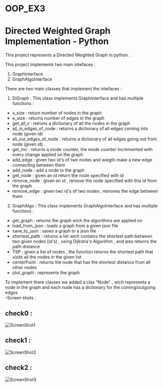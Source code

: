 # OOP_EX3
# Directed Weighted Graph Implementation - Python

This project represents a Directed Weighted Graph in python .

This project implements two main intefaces :<br />
 1) GraphInterface <br />
 2) GraphAlgoInterface <br />
 
There are two main classes that implement the intefaces :<br />
1) DiGraph : This class implements GraphInterface and has multiple functions :<br />
 - v_size : return number of nodes in the graph<br />
 - e_size : returns number of edges in the graph <br />
 - get_all_v : retruns a dictionary of all the nodes in the graph <br />
 - all_in_edges_of_node : returns a dictionary of all edges coming into node (given id)<br />
 - all_out_edges_of_node : returns a dictionary of all edges going out from node (given id)<br />
 - get_mc : returns a mode counter, the mode counter incremented with every change applied on the graph<br />
 - add_edge : given two id's of  two nodes and wiegth make a new edge connecting between them<br />
 - add_node : add a node to the graph<br />
 - get_node : given an id return the node specified with id<br />
 - remove_node : given an id , remove the node specified with this id from the graph<br />
 - remove_edge : given two id's of two nodes , removes the edge between them <br />  
2) GraphAlgo : This class implements GraphAlgoInterface and has multiple functions :<br />
 - get_graph : returns the graph wich the algorithms are applied on<br />
 - load_from_json : loads a graph from a given json file <br />
 - save_to_json : saves a graph to a json file <br />
 - shortest_path : returns a list wich contains the shortest path between two given nodes (id's) , using Dijkstra's Algorithm , and also returns the path distance<br />
 - TSP : given a list of nodes , the function returns the shortest path that visits all the nodes in the given list<br />
 - centerPoint : returns the node that has the shortest distance from all other nodes <br /> 
 - plot_graph : represents the graph<br />
 
To implement there classes we added a clas "Node" , wich represents a node in the graph and each node has a dictionary for the coming/outgoing edges <br />
-Screen shots :<br />
## check0 :<br />
![ScreenShot1](https://user-images.githubusercontent.com/94143804/147658322-538d0f9d-38be-4f25-9e17-fae0a443b67f.jpeg)<br />
## check1 :<br />
![ScreenShot2](https://user-images.githubusercontent.com/94143804/147658332-1e9a76c0-4a3f-40e1-89f3-89eb30a3a629.jpeg)<br />
## check2 :<br />
![ScreenShot3](https://user-images.githubusercontent.com/94143804/147658336-d7fa559f-4e1e-4614-8306-82aed47f54d2.jpeg)
